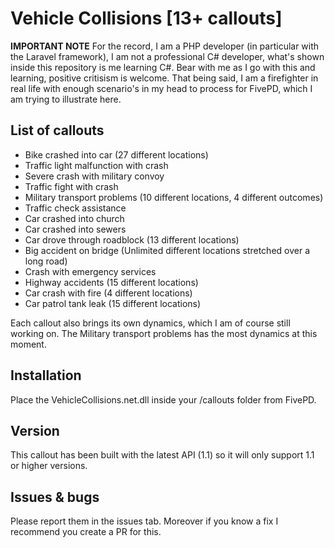 # Vehicle Collisions [13+ callouts]

**IMPORTANT NOTE** For the record, I am a PHP developer (in particular with the Laravel framework), I am not a professional C# developer, what's shown inside this repository is me learning C#. Bear with me as I go with this and learning, positive critisism is welcome. That being said, I am a firefighter in real life with enough scenario's in my head to process for FivePD, which I am trying to illustrate here.

## List of callouts

* Bike crashed into car (27 different locations)
* Traffic light malfunction with crash
* Severe crash with military convoy
* Traffic fight with crash
* Military transport problems (10 different locations, 4 different outcomes)
* Traffic check assistance
* Car crashed into church
* Car crashed into sewers
* Car drove through roadblock (13 different locations)
* Big accident on bridge (Unlimited different locations stretched over a long road)
* Crash with emergency services
* Highway accidents (15 different locations)
* Car crash with fire (4 different locations)
* Car patrol tank leak (15 different locations)

Each callout also brings its own dynamics, which I am of course still working on. The Military transport problems has the most dynamics at this moment.

## Installation

Place the VehicleCollisions.net.dll inside your /callouts folder from FivePD.

## Version

This callout has been built with the latest API (1.1) so it will only support 1.1 or higher versions.

## Issues & bugs

Please report them in the issues tab. Moreover if you know a fix I recommend you create a PR for this.
